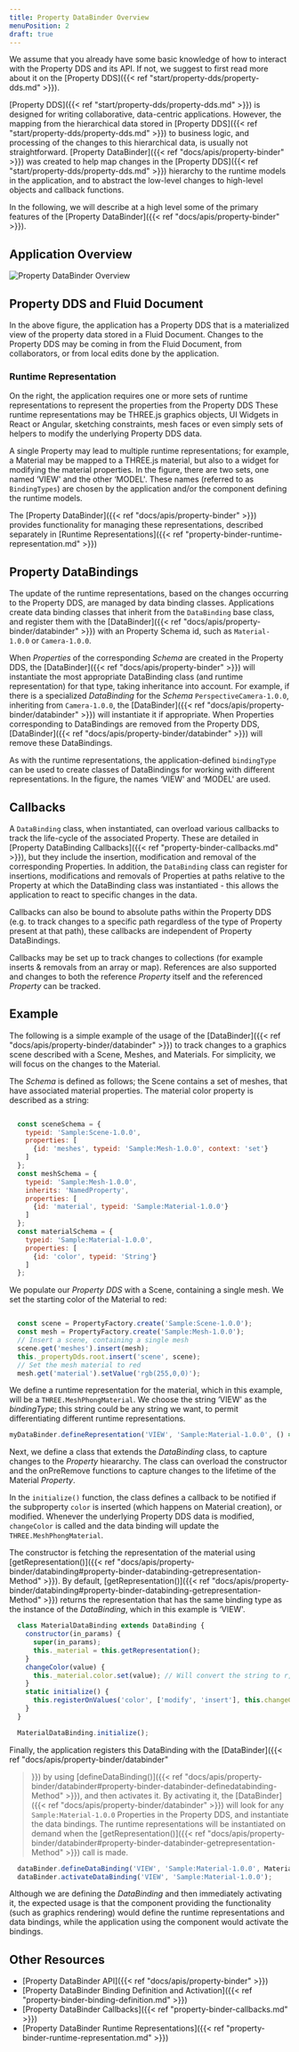 ```yaml
---
title: Property DataBinder Overview
menuPosition: 2
draft: true
---
```


We assume that you already have some basic knowledge of how to interact with the Property DDS and
its API. If not, we suggest to first read more about it on the
[Property DDS]({{< ref "start/property-dds/property-dds.md" >}}).

[Property DDS]({{< ref "start/property-dds/property-dds.md" >}}) is designed for writing collaborative, data-centric
applications. However, the mapping from the hierarchical data stored in
[Property DDS]({{< ref "start/property-dds/property-dds.md" >}}) to business logic, and processing of the changes to this
hierarchical data, is usually not straightforward. [Property DataBinder]({{< ref "docs/apis/property-binder" >}}) was
created to help map changes in the [Property DDS]({{< ref "start/property-dds/property-dds.md" >}}) hierarchy to
the runtime models in the application, and to abstract the low-level
changes to high-level objects and callback functions.

In the following, we will describe at a high level some of the primary features
of the [Property DataBinder]({{< ref "docs/apis/property-binder" >}}).

## Application Overview

![Property DataBinder Overview](/images/property_binder_overview.png)


## Property DDS and Fluid Document

In the above figure, the application has a Property DDS that is a
materialized view of the property data stored in a Fluid Document.
Changes to the Property DDS may be coming in from the Fluid Document,
from collaborators, or from local edits done by the
application.

### Runtime Representation

On the right, the application requires one or more sets of runtime
representations to represent the properties from the Property DDS These runtime
representations may be THREE.js graphics objects, UI Widgets in React or Angular, sketching
constraints, mesh faces or even simply sets of helpers to modify the
underlying Property DDS data.

A single Property may lead to multiple runtime representations; for
example, a Material may be mapped to a THREE.js material, but also to a
widget for modifying the material properties. In the figure, there are
two sets, one named ‘VIEW' and the other ‘MODEL'. These names (referred
to as `BindingTypes`) are chosen by the application and/or the component
defining the runtime models.


The [Property DataBinder]({{< ref "docs/apis/property-binder" >}}) provides functionality for managing these
representations, described separately in [Runtime Representations]({{< ref "property-binder-runtime-representation.md" >}})


## Property DataBindings

The update of the runtime representations, based on the changes
occurring to the Property DDS, are managed by data binding
classes. Applications create data binding classes that inherit from the
``DataBinding`` base class, and register them with the [DataBinder]({{< ref "docs/apis/property-binder/databinder" >}}) with
an Property Schema id, such as ``Material-1.0.0`` or ``Camera-1.0.0``.

When *Properties* of the corresponding *Schema* are created in the
Property DDS, the [DataBinder]({{< ref "docs/apis/property-binder" >}}) will instantiate the most
appropriate DataBinding class (and runtime representation) for that
type, taking inheritance into account. For example, if there is a
specialized *DataBinding* for the *Schema* ``PerspectiveCamera-1.0.0``,
inheriting from ``Camera-1.0.0``, the [DataBinder]({{< ref "docs/apis/property-binder/databinder" >}}) will instantiate it
if appropriate. When Properties corresponding to DataBindings are
removed from the Property DDS, [DataBinder]({{< ref "docs/apis/property-binder/databinder" >}}) will remove these DataBindings.

As with the runtime representations, the application-defined
`bindingType` can be used to create classes of DataBindings for
working with different representations. In the figure, the names ‘VIEW'
and ‘MODEL' are used.

## Callbacks

A `DataBinding` class, when instantiated, can overload various callbacks
to track the life-cycle of the associated Property. These are detailed
in [Property DataBinding Callbacks]({{< ref "property-binder-callbacks.md" >}}), but they include the insertion,
modification and removal of the corresponding Properties. In addition,
the `DataBinding` class can register for insertions, modifications and
removals of Properties at paths relative to the Property at which
the DataBinding class was instantiated - this allows the application
to react to specific changes in the data.

Callbacks can also be bound to absolute paths within the Property DDS (e.g.
to track changes to a specific path regardless of the type of Property
present at that path), these callbacks are independent of Property DataBindings.

Callbacks may be set up to track changes to collections (for example
inserts & removals from an array or map). References are also supported and
changes to both the reference *Property* itself and the referenced *Property*
can be tracked.

## Example

The following is a simple example of the usage of the [DataBinder]({{< ref "docs/apis/property-binder/databinder" >}})
to track changes to a graphics scene described with a Scene, Meshes, and Materials. For simplicity, we will focus on the
changes to the Material.

The *Schema* is defined as follows; the Scene contains a set of meshes, that have associated material properties. The
material color property is described as a string:

```javascript

  const sceneSchema = {
    typeid: 'Sample:Scene-1.0.0',
    properties: [
      {id: 'meshes', typeid: 'Sample:Mesh-1.0.0', context: 'set'}
    ]
  };
  const meshSchema = {
    typeid: 'Sample:Mesh-1.0.0',
    inherits: 'NamedProperty',
    properties: [
      {id: 'material', typeid: 'Sample:Material-1.0.0'}
    ]
  };
  const materialSchema = {
    typeid: 'Sample:Material-1.0.0',
    properties: [
      {id: 'color', typeid: 'String'}
    ]
  };
```

We populate our *Property DDS* with a Scene, containing a single mesh. We set the starting color of the Material to red:

```javascript

  const scene = PropertyFactory.create('Sample:Scene-1.0.0');
  const mesh = PropertyFactory.create('Sample:Mesh-1.0.0');
  // Insert a scene, containing a single mesh
  scene.get('meshes').insert(mesh);
  this._propertyDds.root.insert('scene', scene);
  // Set the mesh material to red
  mesh.get('material').setValue('rgb(255,0,0)');
```

We define a runtime representation for the material, which in this example, will be a
`THREE.MeshPhongMaterial`. We choose the string ‘VIEW' as the *bindingType*; this string could be any string we want,
to permit differentiating different runtime representations.

```javascript
myDataBinder.defineRepresentation('VIEW', 'Sample:Material-1.0.0', () => new THREE.MeshPhongMaterial());
```

Next, we define a class that extends the *DataBinding* class, to capture changes to the *Property* hieararchy. The
class can overload the constructor and the onPreRemove functions to capture changes to the lifetime of the
Material *Property*.

In the ``initialize()`` function, the class defines a callback to be notified if the subproperty ``color`` is inserted
(which happens on Material creation), or modified. Whenever the underlying Property DDS data is modified,
``changeColor`` is called and the data binding will update the `THREE.MeshPhongMaterial`.

The constructor is fetching the representation of the material using [getRepresentation()]({{< ref
"docs/apis/property-binder/databinding#property-binder-databinding-getrepresentation-Method" >}}). By default,
[getRepresentation()]({{< ref
"docs/apis/property-binder/databinding#property-binder-databinding-getrepresentation-Method" >}}) returns the
representation that has the same binding type as the instance of the *DataBinding*, which in this example is ‘VIEW'.

```javascript
  class MaterialDataBinding extends DataBinding {
    constructor(in_params) {
      super(in_params);
      this._material = this.getRepresentation();
    }
    changeColor(value) {
      this._material.color.set(value); // Will convert the string to r,g,b values
    }
    static initialize() {
      this.registerOnValues('color', ['modify', 'insert'], this.changeColor);
    }
  }

  MaterialDataBinding.initialize();
```


Finally, the application registers this DataBinding with the [DataBinder]({{< ref "docs/apis/property-binder/databinder"
>}}) by using [defineDataBinding()]({{< ref
"docs/apis/property-binder/databinder#property-binder-databinder-definedatabinding-Method" >}}), and then activates it.
By activating it, the [DataBinder]({{< ref "docs/apis/property-binder/databinder" >}}) will look for any
``Sample:Material-1.0.0`` Properties in the Property DDS, and instantiate the data bindings. The runtime representations
will be instantiated on demand when the [getRepresentation()]({{< ref
"docs/apis/property-binder/databinder#property-binder-databinder-getrepresentation-Method" >}}) call is made.

```javascript
  dataBinder.defineDataBinding('VIEW', 'Sample:Material-1.0.0', MaterialDataBinding);
  dataBinder.activateDataBinding('VIEW', 'Sample:Material-1.0.0');
```

Although we are defining the *DataBinding* and then immediately activating it, the expected usage is that the
component providing the functionality (such as graphics rendering) would define the runtime representations and
data bindings, while the application using the component would activate the bindings.

## Other Resources

* [Property DataBinder API]({{< ref "docs/apis/property-binder" >}})
* [Property DataBinder Binding Definition and Activation]({{< ref "property-binder-binding-definition.md" >}})
* [Property DataBinder Callbacks]({{< ref "property-binder-callbacks.md" >}})
* [Property DataBinder Runtime Representations]({{< ref "property-binder-runtime-representation.md" >}})
